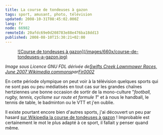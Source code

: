 ```yaml
---
title: La course de tondeuses à gazon
tags: sport, amusant, photo, télévision
updated: 2008-10-31T08:45:02.000Z
lang: fr
node: 66982
remoteId: 20afdc69e0d208783e88e476ba18dd13
published: 2008-08-10T15:30:21+02:00
---
```

<figure class="object-center"><a href="/images/course-de-tondeuses-a-gazon.jpg">![Course de tondeuses à gazon](/images/660x/course-de-tondeuses-a-gazon.jpg)
</a></figure>


*Image sous Licence GNU FDL dérivée de*[*Swifts Creek Lawnmower Races, June 2007 Wikimedia commons*](http://commons.wikimedia.org/wiki/Image:2007_swifts_creek_lawnmower_races04_edit.jpg)*par*[*Fir0002*](http://en.wikipedia.org/wiki/User:Fir0002)


En cette période olympique on peut voir à la télévision quelques sports qui ne sont pas ou peu médiatisés en tout cas sur les grandes chaînes hertziennes une bonne occasion de sortir de la mono-culture &quot;*football, rugby, tennis, cyclisme sur route et formule 1*&quot; et à nous le handball, le tennis de table, le badminton ou le VTT et j'en oublie.


Il existe pourtant encore bien d'autres sports, j'ai découvert un peu par hasard [sur Wikipedia la course de tondeuses à gazon](http://en.wikipedia.org/wiki/Lawn_mower_racing) ! Improbable est certainement le mot le plus adapté à ce sport, il fallait y penser quand même.

